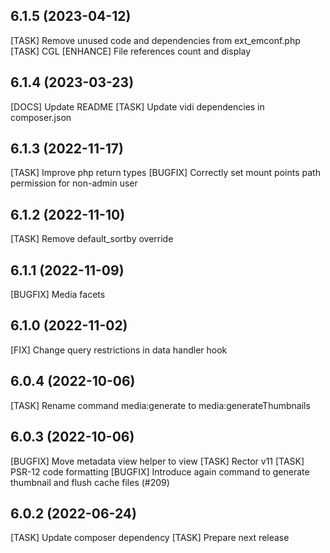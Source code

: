 ## 6.1.5 (2023-04-12)

[TASK] Remove unused code and dependencies from ext_emconf.php
[TASK] CGL
[ENHANCE] File references count and display

## 6.1.4 (2023-03-23)

[DOCS] Update README
[TASK] Update vidi dependencies in composer.json

## 6.1.3 (2022-11-17)

[TASK] Improve php return types
[BUGFIX] Correctly set mount points path permission for non-admin user

## 6.1.2 (2022-11-10)

[TASK] Remove default_sortby override

## 6.1.1 (2022-11-09)

[BUGFIX] Media facets

## 6.1.0 (2022-11-02)

[FIX] Change query restrictions in data handler hook

## 6.0.4 (2022-10-06)

[TASK] Rename command media:generate to media:generateThumbnails

## 6.0.3 (2022-10-06)

[BUGFIX] Move metadata view helper to view
[TASK] Rector v11
[TASK] PSR-12 code formatting
[BUGFIX] Introduce again command to generate thumbnail and flush cache files (#209)

## 6.0.2 (2022-06-24)

[TASK] Update composer dependency
[TASK] Prepare next release
